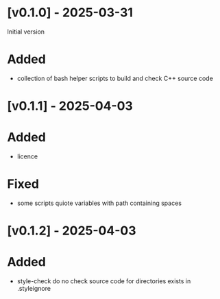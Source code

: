# [v0.1.0] - 2025-03-31

Initial version

# Added
- collection of bash helper scripts to build and check C++ source code

# [v0.1.1] - 2025-04-03

# Added
- licence

# Fixed
- some scripts quiote variables with path containing spaces

# [v0.1.2] - 2025-04-03

# Added
- style-check do no check source code for directories exists in .styleignore

